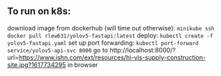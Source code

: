 ## To run on k8s:
download image from dockerhub (will time out otherwise): `minikube ssh docker pull rlew631/yolov5-fastapi:latest`
deploy: `kubectl create -f yolov5-fastapi.yaml`
set up port forwarding: `kubectl port-forward service/yolov5-api-svc 8000`
go to http://localhost:8000/?url=https://www.ishn.com/ext/resources/hi-vis-supply-construction-site.jpg?1617734295 in browser